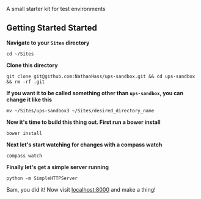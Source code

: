 A small starter kit for test environments

## Getting Started Started


**Navigate to your `Sites` directory**

```
cd ~/Sites
```

**Clone this directory**
```
git clone git@github.com:NathanHass/ups-sandbox.git && cd ups-sandbox && rm -rf .git
```

**If you want it to be called something other than `ups-sandbox`, you can change it like this**
```
mv ~/Sites/ups-sandbox3 ~/Sites/desired_directory_name
```


**Now it's time to build this thing out. First run a bower install**
```
bower install
```

**Next let's start watching for changes with a compass watch**
```
compass watch
```

**Finally let's get a simple server running**
```
python -m SimpleHTTPServer
```

Bam, you did it! Now visit [localhost:8000](http://localhost:8000/) and make a thing!
